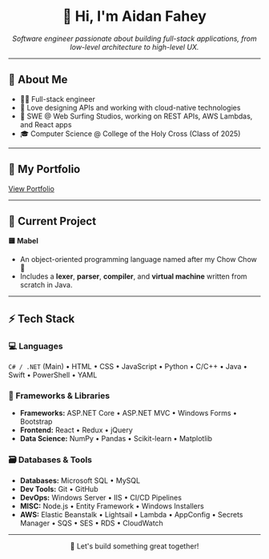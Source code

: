 <h1 align="center">👋 Hi, I'm Aidan Fahey</h1>

<p align="center">
  <em>Software engineer passionate about building full-stack applications, from low-level architecture to high-level UX.</em>
</p>

---

## 🌱 About Me

- 🧑‍💻 Full-stack engineer
- 🔧 Love designing APIs and working with cloud-native technologies
- 💼 SWE @ Web Surfing Studios, working on REST APIs, AWS Lambdas, and React apps  
- 🎓 Computer Science @ College of the Holy Cross (Class of 2025)

---

## 🪩 My Portfolio
[View Portfolio](http://afahey03.com/)

---

## 🔭 Current Project

**🟨 Mabel**  
- An object-oriented programming language named after my Chow Chow 🐶 
- Includes a **lexer**, **parser**, **compiler**, and **virtual machine** written from scratch in Java.

---

## ⚡ Tech Stack

### 💻 Languages
`C# / .NET` (Main) • HTML • CSS • JavaScript • Python • C/C++ • Java • Swift • PowerShell • YAML

### 🧰 Frameworks & Libraries
- **Frameworks:** ASP.NET Core • ASP.NET MVC • Windows Forms • Bootstrap  
- **Frontend:** React • Redux • jQuery
- **Data Science:** NumPy • Pandas • Scikit-learn • Matplotlib  

### 🗃️ Databases & Tools
- **Databases:** Microsoft SQL • MySQL  
- **Dev Tools:** Git • GitHub  
- **DevOps:** Windows Server • IIS • CI/CD Pipelines
- **MISC:** Node.js • Entity Framework • Windows Installers
- **AWS:** Elastic Beanstalk • Lightsail • Lambda • AppConfig • Secrets Manager • SQS • SES • RDS • CloudWatch

---

<p align="center">
  🚀 Let's build something great together!
</p>
